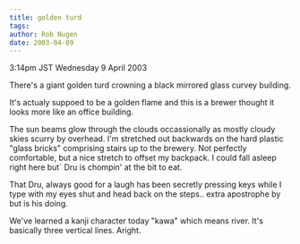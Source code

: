 ```yaml
---
title: golden turd
tags: 
author: Rob Nugen
date: 2003-04-09
---
```


<p class=date>3:14pm JST Wednesday 9 April 2003</p>

<p>There's a giant golden turd crowning a black mirrored glass curvey
building.</p>

<p>It's actualy suppoed to be a golden flame and this is a brewer
thought it looks more like an office building.</p>

<p>The sun beams glow through the clouds occassionally as mostly cloudy
skies scurry by overhead.  I'm stretched out backwards on the hard
plastic "glass bricks" comprising stairs up to the brewery.  Not
perfectly comfortable, but a nice stretch to offset my backpack.  I
could fall asleep right here but` Dru is chompin' at the bit to eat.</p>

<p>That Dru, always good for a laugh has been secretly pressing keys
while I type with my eyes shut and head back on the steps..  extra
apostrophe by but is his doing.</p>

<p>We've learned a kanji character today "kawa" which means river.
It's basically three vertical lines.  Aright.</p>
